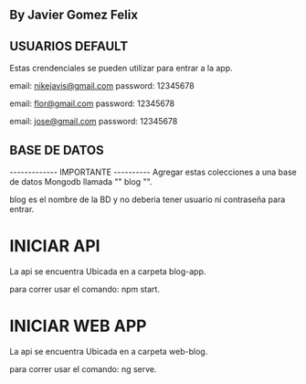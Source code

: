 ## By Javier Gomez Felix

## USUARIOS DEFAULT 
Estas crendenciales se pueden utilizar para entrar a la app.

email: nikejavis@gmail.com
password: 12345678

email: flor@gmail.com
password: 12345678

email: jose@gmail.com
password: 12345678

## BASE DE DATOS
------------- IMPORTANTE ----------
Agregar estas colecciones a una base de datos Mongodb llamada "" blog  "".

blog es el nombre de la BD y no deberia tener usuario ni contraseña para entrar.

# INICIAR API
La api se encuentra Ubicada en a carpeta blog-app.

para correr usar el comando: npm start.

# INICIAR WEB APP
La api se encuentra Ubicada en a carpeta web-blog.

para correr usar el comando: ng serve.
